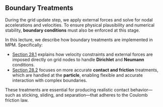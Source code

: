 ## Boundary Treatments

During the grid update step, we apply external forces and solve for nodal accelerations and velocities. To ensure physical plausibility and numerical stability, **boundary conditions** must also be enforced at this stage.

In this lecture, we describe how boundary treatments are implemented in MPM. Specifically:

- [Section 28.1](./lec28.1-grid_bc.md) explains how velocity constraints and external forces are imposed directly on grid nodes to handle **Dirichlet** and **Neumann** conditions.
- [Section 28.2](./lec28.2-contact_on_particles.md) focuses on more accurate **contact and friction** treatments, which are handled at the **particle**, enabling flexible and accurate interaction with complex boundaries.

These treatments are essential for producing realistic contact behavior—such as sticking, sliding, and separation—that adheres to the Coulomb friction law.